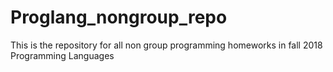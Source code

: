 # Proglang_nongroup_repo
This is the repository for all non group programming homeworks in fall 2018 Programming Languages
